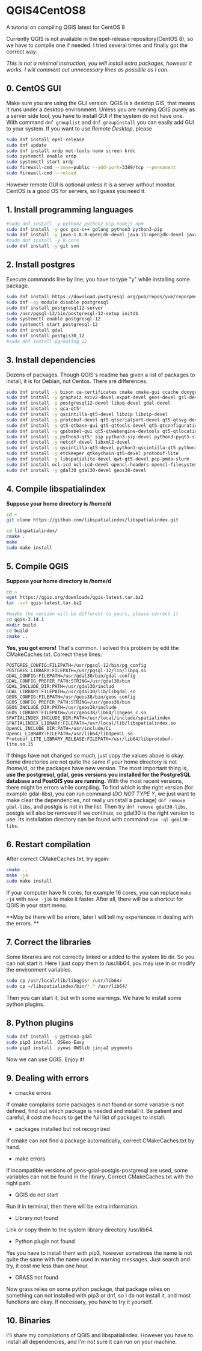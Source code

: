 # QGIS4CentOS8

A tutorial on compiling QGIS latest for CentOS 8

Currently QGIS is not available in the epel-release repository(CentOS 8), so we have to compile one if needed. I tried several times and finally got the correct way.

*This is not a minimal instruction, you will install extra packages, however it works. I will comment out unnecessary lines as possible as I can.*

## 0. CentOS GUI

Make sure you are using the GUI version. QGIS is a desktop GIS, that means it runs under a desktop environment. Unless you are running QGIS purely as a server side tool, you have to install GUI if the system do not have one. With command `dnf grouplist` and `dnf groupinstall` you can easily add GUI to your system. If you want to use *Remote Desktop*, please

```bash
sudo dnf install epel-release
sudo dnf update
sudo dnf install xrdp net-tools nano screen krdc
sudo systemctl enable xrdp
sudo systemctl start xrdp
sudo firewall-cmd --zone=public --add-port=3389/tcp --permanent
sudo firewall-cmd --reload
```

However remote GUI is optional unless it is a server without monitor. CentOS is a good OS for servers, so I guess you need it.

## 1. Install programming languages

```bash
#sudo dnf install -y python2 python2-pip nodejs npm 
sudo dnf install -y gcc gcc-c++ golang python3 python3-pip
sudo dnf install -y java-1.8.0-openjdk-devel java-11-openjdk-devel java-latest-openjdk-devel ant swig
#sudo dnf install -y R-core
sudo dnf install -y git svn
```

## 2. Install postgres

Execute commands line by line, you have to type "y" while installing some package.

```bash
sudo dnf install https://download.postgresql.org/pub/repos/yum/reporpms/EL-8-x86_64/pgdg-redhat-repo-latest.noarch.rpm
sudo dnf -qy module disable postgresql
sudo dnf install postgresql12-server
sudo /usr/pgsql-12/bin/postgresql-12-setup initdb
sudo systemctl enable postgresql-12
sudo systemctl start postgresql-12
sudo dnf install gdal
sudo dnf install postgis30_12
#sudo dnf install pgrouting_12
```

## 3. Install dependencies

Dozens of packages. Though QGIS's readme has given a list of packages to install, it is for Debian, not Centos. There are differences.

```bash
sudo dnf install -y bison ca-certificates cmake cmake-gui ccache doxygen expect flex
sudo dnf install -y graphviz exiv2-devel expat-devel geos-devel gsl-devel proj-devel
sudo dnf install -y postgresql12-devel libpq-devel gdal-devel
sudo dnf install -y qca-qt5*
sudo dnf install -y qscintilla-qt5-devel libzip libzip-devel
sudo dnf install -y protobuf-devel qt5-qtserialport-devel qt5-qtsvg-devel qt5-qtwebkit-devel
sudo dnf install -y qt5-qtbase-gui qt5-qttools-devel qt5-qtconfiguration-devel
sudo dnf install -y gpsbabel-gui qt5-qtwebengine-devtools qt5-qtlocation-devel qt5-qttools-static
sudo dnf install -y python3-qt5* sip python3-sip-devel python3-pyqt5-sip
sudo dnf install -y netcdf-devel libxml2-devel 
sudo dnf install -y qscintilla-qt5-devel python3-qscintilla-qt5 python3-qscintilla-qt5-devel
sudo dnf install -y etckeeper qtkeychain-qt5-devel protobuf-lite
sudo dnf install -y libspatialite-devel qwt-qt5-devel pcp-pmda-slurm
sudo dnf install ocl-icd ocl-icd-devel opencl-headers opencl-filesystem
sudo dnf install -y gdal30 gdal30-devel geos38-devel
```

## 4. Compile libspatialindex
**Suppose your home directory is /home/d**

```bash
cd ~
git clone https://github.com/libspatialindex/libspatialindex.git

cd libspatialindex/
cmake .
make
sudo make install
```

## 5. Compile QGIS
**Suppose your home directory is /home/d**

```bash
cd ~
wget https://qgis.org/downloads/qgis-latest.tar.bz2
tar -xvf qgis-latest.tar.bz2

#maybe the version will be different to yours, please correct it
cd qgis-3.14.1
mkdir build
cd build
cmake ..
```

**Yes, you got errors!** That's common. I solved this problem by edit the CMakeCaches.txt.
Correct these lines:

```text
POSTGRES_CONFIG:FILEPATH=/usr/pgsql-12/bin/pg_config
POSTGRES_LIBRARY:FILEPATH=/usr/pgsql-12/lib/libpq.so
GDAL_CONFIG:FILEPATH=/usr/gdal30/bin/gdal-config
GDAL_CONFIG_PREFER_PATH:STRING=/usr/gdal30/bin
GDAL_INCLUDE_DIR:PATH=/usr/gdal30/includ
GDAL_LIBRARY:FILEPATH=/usr/gdal30/lib/libgdal.so
GEOS_CONFIG:FILEPATH=/usr/geos38/bin/geos-config
GEOS_CONFIG_PREFER_PATH:STRING=/usr/geos38/bin
GEOS_INCLUDE_DIR:PATH=/usr/geos38/include
GEOS_LIBRARY:FILEPATH=/usr/geos38/lib64/libgeos_c.so
SPATIALINDEX_INCLUDE_DIR:PATH=/usr/local/include/spatialindex
SPATIALINDEX_LIBRARY:FILEPATH=/usr/local/lib/libspatialindex.so
OpenCL_INCLUDE_DIR:PATH=/usr/include/CL
OpenCL_LIBRARY:FILEPATH=/usr/lib64/libOpenCL.so
Protobuf_LITE_LIBRARY_RELEASE:FILEPATH=/usr/lib64/libprotobuf-lite.so.15
```

If things have not changed so much, just copy the values above is okay. Some directories are not quite the same if your home directory is not /home/d, or the packages have new version. The most important thing is, **use the postgresql, gdal, geos versions you installed for the PostgreSQL database and PostGIS you are running.** With the most recent versions, there might be errors while compiling. To find which is the right version (for example gdal-libs), you can run command (*DO NOT TYPE Y*, we just want to make clear the dependencies, not really uninstall a package) `dnf remove gdal-libs`, and postgis is not in the list. Then try `dnf remove gdal30-libs`, postgis will also be removed if we continue, so gdal30 is the right version to use. Its installation directory can be found with command `rpm -ql gdal30-libs`.


## 6. Restart compilation

After correct CMakeCaches.txt, try again:

```bash
cmake ..
make -j4
sudo make install
```

If your computer have N cores, for example 16 cores, you can replace `make -j4` with `make -j16` to make it faster. After all, there will be a shortcut for QGIS in your start menu. 

**May be there will be errors, later I will tell my experiences in dealing with the errors. **

## 7. Correct the libraries

Some libraries are not correctly linked or added to the system lib dir.  So you can not start it. Here I just copy them to /usr/lib64, you may use ln or modify the environment variables.

```bash
sudo cp /usr/local/lib/libqgis* /usr/lib64/
sudo cp ~/libspatialindex/bin/*.* /usr/lib64/
```

Then you can start it, but with some warnings. We have to install some python plugins.

## 8. Python plugins

```bash
sudo dnf install -y python3-gdal
sudo pip3 install  OSGeo-Easy
sudo pip3 install  pyows OWSlib jinja2 pygments
```

Now we can use QGIS. Enjoy it!


## 9. Dealing with errors

+ cmacke errors

If cmake complains some packages is not found or some variable is not defined, find out which package is needed and install it. Be patient and careful, it cost me hours to get the full list of packages to install.

+ packages installed but not recognized

If cmake can not find a package automatically, correct CMakeCaches.txt by hand.

+ make errors

If incompatible versions of geos-gdal-postgis-postgresql are used, some variables can not be found in the library. Correct CMakeCaches.txt with the right path.

+ QGIS do not start

Run it in terminal, then there will be extra information.

+ Library not found

Link or copy them to the system library directory /usr/lib64.

+ Python plugin not found

Yes you have to install them with pip3, however sometimes the name is not quite the same with the name used in warning messages. Just search and try, it cost me less than one hour.

+ GRASS not found

Now grass relies on some python package, that package relies on something can not installed with pip3 or dnf, so I do not install it, and most functions are okay. If necessary, you have to try it yourself.

## 10. Binaries

I'll share my compilations of QGIS and libspatialindex. However you have to install all dependencies, and I'm not sure it can run on your machine.
 

